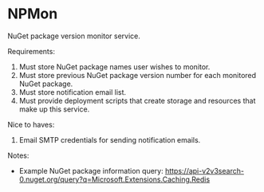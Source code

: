 # NPMon
NuGet package version monitor service.

Requirements:
  1. Must store NuGet package names user wishes to monitor.
  2. Must store previous NuGet package version number for each monitored NuGet package.
  3. Must store notification email list.
  4. Must provide deployment scripts that create storage and resources that make up this service.

Nice to haves:
  1. Email SMTP credentials for sending notification emails.

Notes:
  - Example NuGet package information query: https://api-v2v3search-0.nuget.org/query?q=Microsoft.Extensions.Caching.Redis
